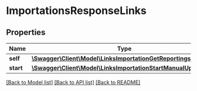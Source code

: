 # ImportationsResponseLinks

## Properties
Name | Type | Description | Notes
------------ | ------------- | ------------- | -------------
**self** | [**\Swagger\Client\Model\LinksImportationGetReportingsLink**](LinksImportationGetReportingsLink.md) |  | [optional] 
**start** | [**\Swagger\Client\Model\LinksImportationStartManualUpdateLink**](LinksImportationStartManualUpdateLink.md) |  | [optional] 

[[Back to Model list]](../README.md#documentation-for-models) [[Back to API list]](../README.md#documentation-for-api-endpoints) [[Back to README]](../README.md)


